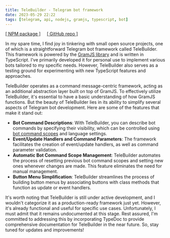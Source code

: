```yaml
---
title: TeleBuilder - Telegram bot framework
date: 2023-05-29 22:22
tags: [telegram, api, nodejs, gramjs, typescript, bot]
---
```

  
[[ NPM package ]](https://www.npmjs.com/package/telebuilder)&nbsp;&nbsp;&nbsp;&nbsp;&nbsp;[[ GitHub repo ]](https://github.com/en9inerd/telebuilder)

In my spare time, I find joy in tinkering with small open source projects, one of which is a straightforward Telegram bot framework called TeleBuilder. This framework is powered by the [GramJS library](https://www.npmjs.com/package/telegram) and is written in TypeScript. I've primarily developed it for personal use to implement various bots tailored to my specific needs. However, TeleBuilder also serves as a testing ground for experimenting with new TypeScript features and approaches.

TeleBuilder operates as a command message-centric framework, acting as an additional abstraction layer built on top of GramJS. To effectively utilize TeleBuilder, it's essential to have a basic understanding of how GramJS functions. But the beauty of TeleBuilder lies in its ability to simplify several aspects of Telegram bot development. Here are some of the features that make it stand out:

- **Bot Command Descriptions**: With TeleBuilder, you can describe bot commands by specifying their visibility, which can be controlled using [bot command scopes](https://core.telegram.org/bots/api#botcommandscope) and language settings.
- **Event/Update Handlers and Command Parameters**: The framework facilitates the creation of event/update handlers, as well as command parameter validation.
- **Automatic Bot Command Scope Management**: TeleBuilder automates the process of resetting previous bot command scopes and setting new ones whenever changes are made. This feature eliminates the need for manual management.
- **Button Menu Simplification**: TeleBuilder streamlines the process of building button menus by associating buttons with class methods that function as update or event handlers.

It's worth noting that TeleBuilder is still under active development, and I wouldn't categorize it as a production-ready framework just yet. However, it's already functional and useful for specific use cases. Unfortunately, I must admit that it remains undocumented at this stage. Rest assured, I'm committed to addressing this by incorporating TypeDoc to provide comprehensive documentation for TeleBuilder in the near future. So, stay tuned for updates and improvements!
